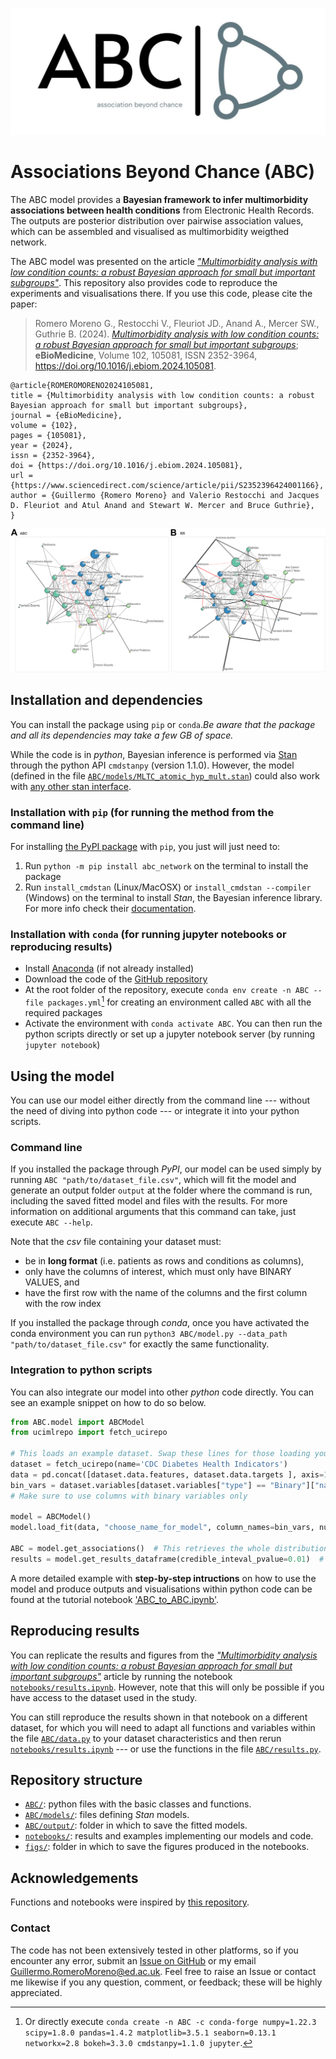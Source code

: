 ![ABC logo](logo.jpg)

# Associations Beyond Chance (ABC)

The ABC model provides a **Bayesian framework to infer multimorbidity associations between health conditions** from Electronic Health Records. The outputs are posterior distribution over pairwise association values, which can be assembled and visualised as multimorbidity weigthed network.

The ABC model was presented on the article [*"Multimorbidity analysis with low condition counts: a robust Bayesian approach for small but important subgroups"*](https://authors.elsevier.com/sd/article/S2352396424001166). This repository also provides code to reproduce the experiments and visualisations there. If you use this code, please cite the paper:

> Romero Moreno G., Restocchi V., Fleuriot JD., Anand A., Mercer SW., Guthrie B. (2024). [*Multimorbidity analysis with low condition counts: a robust Bayesian approach for small but important subgroups*](https://www.sciencedirect.com/science/article/pii/S2352396424001166); **eBioMedicine**, Volume 102, 105081, ISSN 2352-3964, https://doi.org/10.1016/j.ebiom.2024.105081.

```
@article{ROMEROMORENO2024105081,
title = {Multimorbidity analysis with low condition counts: a robust Bayesian approach for small but important subgroups},
journal = {eBioMedicine},
volume = {102},
pages = {105081},
year = {2024},
issn = {2352-3964},
doi = {https://doi.org/10.1016/j.ebiom.2024.105081},
url = {https://www.sciencedirect.com/science/article/pii/S2352396424001166},
author = {Guillermo {Romero Moreno} and Valerio Restocchi and Jacques D. Fleuriot and Atul Anand and Stewart W. Mercer and Bruce Guthrie},
}
```

![](1-s2.0-S2352396424001166-gr4_lrg.jpg)


## Installation and dependencies

You can install the package using `pip` or `conda`.*Be aware that the package and all its dependencies may take a few GB of space.*

While the code is in *python*, Bayesian inference is performed via [Stan](http://mc-stan.org) through the python API `cmdstanpy` (version 1.1.0). However, the model (defined in the file [`ABC/models/MLTC_atomic_hyp_mult.stan`](ABC/models/MLTC_atomic_hyp_mult.stan)) could also work with [any other stan interface](https://mc-stan.org/users/interfaces/index.html).

### Installation with `pip` (for running the method from the command line)

For installing [the PyPI package](https://pypi.org/project/abc-network/) with `pip`, you just will just need to:
1. Run `python -m pip install abc_network` on the terminal to install the package
2. Run `install_cmdstan` (Linux/MacOSX) or `install_cmdstan --compiler` (Windows) on the terminal to install *Stan*, the Bayesian inference library. For more info check their [documentation](https://mc-stan.org/cmdstanpy/installation.html#function-install-cmdstan).


### Installation with `conda` (for running jupyter notebooks or reproducing results)

- Install [Anaconda](https://docs.anaconda.com/) (if not already installed)
- Download the code of the [GitHub repository](https://github.com/Juillermo/ABC)
- At the root folder of the repository, execute `conda env create -n ABC --file packages.yml`[^1] for creating an environment called `ABC` with all the required packages
- Activate the environment with `conda activate ABC`. You can then run the python scripts directly or set up a jupyter notebook server (by running `jupyter notebook`)

[^1]: Or directly execute `conda create -n ABC -c conda-forge numpy=1.22.3 scipy=1.8.0 pandas=1.4.2 matplotlib=3.5.1 seaborn=0.13.1 networkx=2.8 bokeh=3.3.0 cmdstanpy=1.1.0 jupyter`.


## Using the model

You can use our model either directly from the command line --- without the need of diving into python code --- or integrate it into your python scripts. 


### Command line

If you installed the package through *PyPI*, our model can be used simply by running `ABC "path/to/dataset_file.csv"`, which will fit the model and generate an output folder `output` at the folder where the command is run, including the saved fitted model and files with the results. For more information on additional arguments that this command can take, just execute `ABC --help`.

Note that the *csv* file containing your dataset must:
- be in **long format** (i.e. patients as rows and conditions as columns), 
- only have the columns of interest, which must only have BINARY VALUES, and
- have the first row with the name of the columns and the first column with the row index

If you installed the package through *conda*, once you have activated the conda environment you can run `python3 ABC/model.py --data_path "path/to/dataset_file.csv"` for exactly the same functionality.


### Integration to python scripts

You can also integrate our model into other *python* code directly. You can see an example snippet on how to do so below.

```python
from ABC.model import ABCModel
from ucimlrepo import fetch_ucirepo 

# This loads an example dataset. Swap these lines for those loading your dataset
dataset = fetch_ucirepo(name='CDC Diabetes Health Indicators')
data = pd.concat([dataset.data.features, dataset.data.targets ], axis=1)
bin_vars = dataset.variables[dataset.variables["type"] == "Binary"]["name"].to_list()
# Make sure to use columns with binary variables only

model = ABCModel()
model.load_fit(data, "choose_name_for_model", column_names=bin_vars, num_warmup=500, num_samples=2000, random_seed=1)

ABC = model.get_associations()  # This retrieves the whole distribution for all association pairs
results = model.get_results_dataframe(credible_inteval_pvalue=0.01)  # This creates a table with summary statistics
```

A more detailed example with **step-by-step intructions** on how to use the model and produce outputs and visualisations within python code can be found at the tutorial notebook ['ABC_to_ABC.ipynb'](notebooks/ABC_to_ABC.ipynb).


## Reproducing results

You can replicate the results and figures from the [*"Multimorbidity analysis with low condition counts: a robust Bayesian approach for small but important subgroups"*](https://authors.elsevier.com/sd/article/S2352396424001166) article by running the notebook [`notebooks/results.ipynb`](notebooks/results.ipynb). However, note that this will only be possible if you have access to the dataset used in the study.

You can still reproduce the results shown in that notebook on a different dataset, for which you will need to adapt all functions and variables within the file [`ABC/data.py`](ABC/data.py) to your dataset characteristics and then rerun [`notebooks/results.ipynb`](notebooks/results.ipynb) --- or use the functions in the file [`ABC/results.py`](ABC/results.py).


## Repository structure

* [`ABC/`](ABC/): python files with the basic classes and functions.
* [`ABC/models/`](ABC/models/): files defining *Stan* models.
* [`ABC/output/`](ABC/output/): folder in which to save the fitted models.
* [`notebooks/`](notebooks/): results and examples implementing our models and code.
* [`figs/`](figs/): folder in which to save the figures produced in the notebooks.


## Acknowledgements

Functions and notebooks were inspired by [this repository](https://github.com/jg-you/plant-pollinator-inference/tree/master).


### Contact

The code has not been extensively tested in other platforms, so if you encounter any error, submit an [Issue on GitHub](https://github.com/Juillermo/ABC/issues) or my email <Guillermo.RomeroMoreno@ed.ac.uk>. Feel free to raise an Issue or contact me likewise if you any question, comment, or feedback; these will be highly appreciated.

